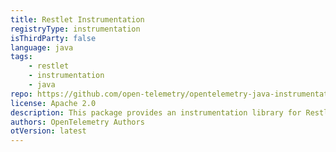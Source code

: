 ```yaml
---
title: Restlet Instrumentation
registryType: instrumentation
isThirdParty: false
language: java
tags:
    - restlet
    - instrumentation
    - java
repo: https://github.com/open-telemetry/opentelemetry-java-instrumentation/tree/main/instrumentation/restlet
license: Apache 2.0
description: This package provides an instrumentation library for Restlet
authors: OpenTelemetry Authors
otVersion: latest
---
```

